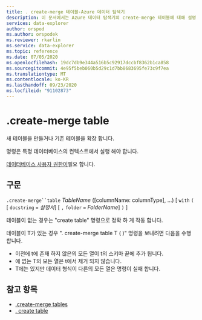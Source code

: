 ```yaml
---
title: . create-merge 테이블-Azure 데이터 탐색기
description: 이 문서에서는 Azure 데이터 탐색기의 create-merge 테이블에 대해 설명 합니다.
services: data-explorer
author: orspod
ms.author: orspodek
ms.reviewer: rkarlin
ms.service: data-explorer
ms.topic: reference
ms.date: 07/05/2020
ms.openlocfilehash: 19dc7db9e344a516b5c92917dccbf8362b1ca858
ms.sourcegitcommit: 4e95f5beb060b5d29c1d7bb8683695fe73c9f7ea
ms.translationtype: MT
ms.contentlocale: ko-KR
ms.lasthandoff: 09/23/2020
ms.locfileid: "91102873"
---
```

# <a name="create-merge-table"></a>.create-merge table

새 테이블을 만들거나 기존 테이블을 확장 합니다. 

명령은 특정 데이터베이스의 컨텍스트에서 실행 해야 합니다. 

[데이터베이스 사용자 권한이](../management/access-control/role-based-authorization.md)필요 합니다.

## <a name="syntax"></a>구문

`.create-merge``table` *TableName* ([columnName: columnType], ...)  [ `with` `(` [ `docstring` `=` *설명서*] [ `,` `folder` `=` *FolderName*] `)` ]

테이블이 없는 경우는 "create table" 명령으로 정확 하 게 작동 합니다.

테이블이 T가 있는 경우 ". create-merge table T ( <columns specification> )" 명령을 보내려면 다음을 수행 합니다.

* <columns specification>이전에 t에 존재 하지 않은의 모든 열이 t의 스키마 끝에 추가 됩니다.
* 에 없는 T의 모든 열은 <columns specification> t에서 제거 되지 않습니다.
* T에는 <columns specification> 있지만 데이터 형식이 다른의 모든 열은 명령이 실패 합니다.

## <a name="see-also"></a>참고 항목

* [.create-merge tables](create-merge-tables-command.md)
* [. create table](create-table-command.md)
